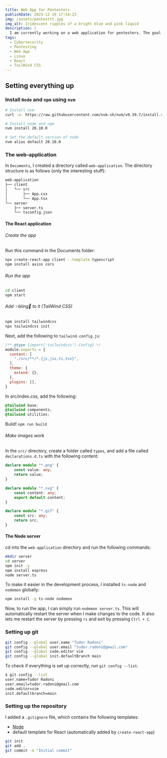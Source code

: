 ```yaml
---
title: Web App for Pentesters
publishDate: 2023-12-19 17:54:23
img: /assets/pentesttt.jpg
img_alt: Iridescent ripples of a bright blue and pink liquid
description: |
  I am currently working on a web application for pentesters. The goal is to create a tool that will help pentesters do their job more efficiently. The application will be written in TypeScript, using React for the frontend and Node for the backend. I will also use Tailwind CSS for styling.
tags:
  - Cybersecurity
  - Pentesting
  - Web App
  - Linux
  - React
  - TailWind CSS
---
```


## Setting everything up

### Install `Node` and `npm` using `nvm`

```bash
# Install nvm
curl -o- https://raw.githubusercontent.com/nvm-sh/nvm/v0.39.7/install.sh | bash

# Install node and npm
nvm install 20.10.0

# Set the default version of node
nvm alias default 20.10.0
```

### The web-application

In `Documents`, I created a directory called `web-application`. The directory structure is as follows (only the interesting stuff):

```bash
web-application
├── client
│   └── src
│       ├── App.css
│       └── App.tsx
└── server
    ├── server.ts
    └── tsconfig.json
```

#### The React application

###### Create the app

Run this command in the Documents folder:

```bash
npx create-react-app client --template typescript
npm install axios cors
```

###### Run the app

```bash
cd client
npm start
```

###### Add ✨bling🌟 to it (TailWind CSS)

```bash
npm install tailwindcss
npx tailwindcss init
```

Next, add the following to `tailwind.config.js`:

```js
/** @type {import('tailwindcss').Config} */
module.exports = {
  content: [
    "./src/**/*.{js,jsx,ts,tsx}",
  ],
  theme: {
    extend: {},
  },
  plugins: [],
}
```

In src/index.css, add the following:

```css
@tailwind base;
@tailwind components;
@tailwind utilities;
```

Build! `npm run build`

###### Make images work

In the `src/` directory, create a folder called `types`, and add a file called `declarations.d.ts` with the following content:

```ts
declare module "*.png" {
    const value: any;
    return value;
}

declare module "*.svg" {
    const content: any;
    export default content;
}

declare module "*.gif" {
    const src: any;
    return src;
}
```

#### The Node server

cd into the `web-application` directory and run the following commands:

```bash
mkdir server
cd server
npm init -y
npm install express
node server.ts
```

To make it easier in the development process, I installed `ts-node` and `nodemon` globally:

```bash
npm install -g ts-node nodemon
```

Now, to run the app, I can simply run `nodemon server.ts`. This will automatically restart the server when I make changes to the code. It also lets me restart the server by pressing `rs` and exit by pressing `Ctrl + C`.

### Setting up git

```bash
git config --global user.name "Tudor Radoni" 
git config --global user.email "tudor.radoni@gmail.com"
git config --global code.editor vim                     
git config --global init.defaultBranch main
```

To check if everything is set up correctly, run `git config --list`.

```bash
$ git config --list
user.name=Tudor Radoni
user.email=tudor.radoni@gmail.com
code.editor=vim
init.defaultbranch=main
```

### Setting up the repository

I added a `.gitignore` file, which contains the following templates:

- [Node](https://github.com/github/gitignore/blob/main/Node.gitignore)
- default template for React (automatically added by `create-react-app`)

```bash
git init
git add .
git commit -m "Initial commit"
```
